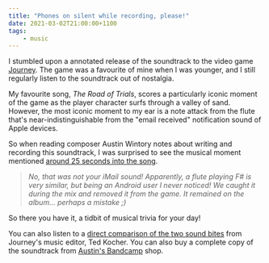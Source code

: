 ```yaml
---
title: "Phones on silent while recording, please!"
date: 2021-03-02T21:00:00+1100
tags:
    - music
---
```


I stumbled upon a annotated release of the soundtrack to the video game [Journey](<https://en.wikipedia.org/wiki/Journey_(2012_video_game)>). The game was a favourite of mine when I was younger, and I still regularly listen to the soundtrack out of nostalgia.

My favourite song, _The Road of Trials_, scores a particularly iconic moment of the game as the player character surfs through a valley of sand. However, the most iconic moment to my ear is a note attack from the flute that's near-indistinguishable from the "email received" notification sound of Apple devices.

So when reading composer Austin Wintory notes about writing and recording this soundtrack, I was surprised to see the musical moment mentioned [around 25 seconds into the song](https://www.youtube.com/watch?t=995&v=AAw87rrzBhY).

> _No, that was not your iMail sound! Apparently, a flute playing F# is very similar, but being an Android user I never noticed! We caught it during the mix and removed it from the game. It remained on the album... perhaps a mistake ;)_

So there you have it, a tidbit of musical trivia for your day!

You can also listen to a [direct comparison of the two sound bites](https://www.youtube.com/watch?t=995&v=AAw87rrzBhY) from Journey's music editor, Ted Kocher. You can also buy a complete copy of the soundtrack from [Austin's Bandcamp](https://austinwintory.bandcamp.com/album/journey) shop.
